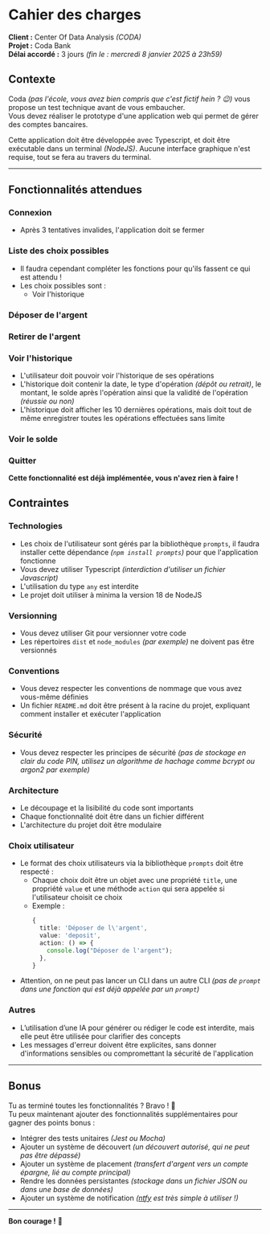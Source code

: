 # Cahier des charges

**Client :** Center Of Data Analysis _(CODA)_  
**Projet :** Coda Bank  
**Délai accordé :** 3 jours _(fin le : mercredi 8 janvier 2025 à 23h59)_

## Contexte

Coda _(pas l'école, vous avez bien compris que c'est fictif hein ? 😉)_ vous propose un test technique avant de vous embaucher.  
Vous devez réaliser le prototype d'une application web qui permet de gérer des comptes bancaires.

Cette application doit être développée avec Typescript, et doit être exécutable dans un terminal _(NodeJS)_. Aucune interface graphique n'est requise, tout se fera au travers du terminal.

---

## Fonctionnalités attendues

### Connexion

<!-- - L'utilisateur doit pouvoir se connecter uniquement avec son code personnel _(PIN)_
- Il n'y a pas de base de données, vous pouvez stocker les données en mémoire _(pas de persistance)_ -->
<!-- - La connexion est obligatoire pour accéder à l'application -->
<!-- - Si le code PIN est incorrect, l'utilisateur doit être notifié -->
- Après 3 tentatives invalides, l'application doit se fermer

### Liste des choix possibles

- Il faudra cependant compléter les fonctions pour qu'ils fassent ce qui est attendu !
- Les choix possibles sont :
  <!-- - Déposer de l'argent -->
  <!-- - Retirer de l'argent -->
  - Voir l'historique
  <!-- - Voir le solde -->
  <!-- - Quitter _(automatiquement généré par l'application)_ -->

### Déposer de l'argent

<!-- - L'utilisateur doit pouvoir déposer de l'argent sur son compte
- Il doit renseigner le montant à déposer, au travers d'un prompt numérique
- Le montant doit être un entier positif _(pas de décimales)_ -->

### Retirer de l'argent

<!-- - L'utilisateur doit pouvoir retirer de l'argent de son compte
- Il doit renseigner le montant à retirer, au travers d'un prompt numérique
- Le montant doit être un entier positif _(pas de décimales)_, qui sera déduit du solde -->

### Voir l'historique

- L'utilisateur doit pouvoir voir l'historique de ses opérations
- L'historique doit contenir la date, le type d'opération _(dépôt ou retrait)_, le montant, le solde après l'opération ainsi que la validité de l'opération _(réussie ou non)_
- L'historique doit afficher les 10 dernières opérations, mais doit tout de même enregistrer toutes les opérations effectuées sans limite

### Voir le solde

<!-- - L'utilisateur doit pouvoir voir le solde de son compte -->

### Quitter

**Cette fonctionnalité est déjà implémentée, vous n'avez rien à faire !**

<!-- - L'utilisateur doit pouvoir quitter l'application -->

## Contraintes

### Technologies

- Les choix de l'utilisateur sont gérés par la bibliothèque `prompts`, il faudra installer cette dépendance _(`npm install prompts`)_ pour que l'application fonctionne
- Vous devez utiliser Typescript _(interdiction d'utiliser un fichier Javascript)_
- L'utilisation du type `any` est interdite
- Le projet doit utiliser à minima la version 18 de NodeJS

### Versionning

- Vous devez utiliser Git pour versionner votre code
- Les répertoires `dist` et `node_modules` _(par exemple)_ ne doivent pas être versionnés

### Conventions

- Vous devez respecter les conventions de nommage que vous avez vous-même définies
- Un fichier `README.md` doit être présent à la racine du projet, expliquant comment installer et exécuter l'application

### Sécurité

- Vous devez respecter les principes de sécurité _(pas de stockage en clair du code PIN, utilisez un algorithme de hachage comme bcrypt ou argon2 par exemple)_

### Architecture

- Le découpage et la lisibilité du code sont importants
- Chaque fonctionnalité doit être dans un fichier différent
- L'architecture du projet doit être modulaire

### Choix utilisateur

- Le format des choix utilisateurs via la bibliothèque `prompts` doit être respecté :
  - Chaque choix doit être un objet avec une propriété `title`, une propriété `value` et une méthode `action` qui sera appelée si l'utilisateur choisit ce choix
  - Exemple :
    ```typescript
    {
      title: 'Déposer de l\'argent',
      value: 'deposit',
      action: () => {
        console.log("Déposer de l'argent");
      },
    }
    ```
- Attention, on ne peut pas lancer un CLI dans un autre CLI _(pas de `prompt` dans une fonction qui est déjà appelée par un `prompt`)_

### Autres

- L’utilisation d’une IA pour générer ou rédiger le code est interdite, mais elle peut être utilisée pour clarifier des concepts
- Les messages d'erreur doivent être explicites, sans donner d'informations sensibles ou compromettant la sécurité de l'application

---

## Bonus

Tu as terminé toutes les fonctionnalités ? Bravo ! 🎉  
Tu peux maintenant ajouter des fonctionnalités supplémentaires pour gagner des points bonus :

- Intégrer des tests unitaires _(Jest ou Mocha)_
- Ajouter un système de découvert _(un découvert autorisé, qui ne peut pas être dépassé)_
- Ajouter un système de placement _(transfert d'argent vers un compte épargne, lié au compte principal)_
- Rendre les données persistantes _(stockage dans un fichier JSON ou dans une base de données)_
- Ajouter un système de notification _([ntfy](https://ntfy.sh/) est très simple à utiliser !)_

---

**Bon courage !** 🚀
